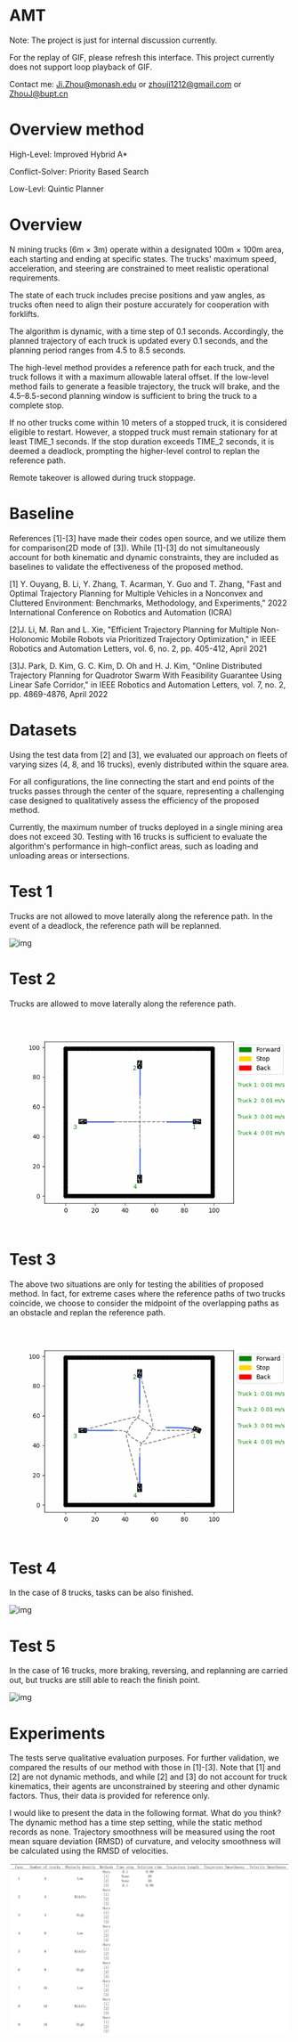 # AMT

Note: The project is just for internal discussion currently.  
  
For the replay of GIF, please refresh this interface. This project currently does not support loop playback of GIF.  
  
Contact me: Ji.Zhou@monash.edu or zhouji1212@gmail.com or ZhouJ@bupt.cn  
  
# Overview method

High-Level: Improved Hybrid A*  
  
Conflict-Solver: Priority Based Search  
  
Low-Levl: Quintic Planner  
  
# Overview

N mining trucks (6m × 3m) operate within a designated 100m × 100m area, each starting and ending at specific states. The trucks' maximum speed, acceleration, and steering are constrained to meet realistic operational requirements.  
  
The state of each truck includes precise positions and yaw angles, as trucks often need to align their posture accurately for cooperation with forklifts.  
  
The algorithm is dynamic, with a time step of 0.1 seconds. Accordingly, the planned trajectory of each truck is updated every 0.1 seconds, and the planning period ranges from 4.5 to 8.5 seconds.  
  
The high-level method provides a reference path for each truck, and the truck follows it with a maximum allowable lateral offset. If the low-level method fails to generate a feasible trajectory, the truck will brake, and the 4.5–8.5-second planning window is sufficient to bring the truck to a complete stop.  
  
If no other trucks come within 10 meters of a stopped truck, it is considered eligible to restart. However, a stopped truck must remain stationary for at least TIME_1 seconds. If the stop duration exceeds TIME_2 seconds, it is deemed a deadlock, prompting the higher-level control to replan the reference path.  
  
Remote takeover is allowed during truck stoppage.
  
# Baseline

References [1]-[3] have made their codes open source, and we utilize them for comparison(2D mode of [3]). While [1]-[3] do not simultaneously account for both kinematic and dynamic constraints, they are included as baselines to validate the effectiveness of the proposed method.  
  
[1] Y. Ouyang, B. Li, Y. Zhang, T. Acarman, Y. Guo and T. Zhang, "Fast and Optimal Trajectory Planning for Multiple Vehicles in a Nonconvex and Cluttered Environment: Benchmarks, Methodology, and Experiments," 2022 International Conference on Robotics and Automation (ICRA)  
  
[2]J. Li, M. Ran and L. Xie, "Efficient Trajectory Planning for Multiple Non-Holonomic Mobile Robots via Prioritized Trajectory Optimization," in IEEE Robotics and Automation Letters, vol. 6, no. 2, pp. 405-412, April 2021  

[3]J. Park, D. Kim, G. C. Kim, D. Oh and H. J. Kim, "Online Distributed Trajectory Planning for Quadrotor Swarm With Feasibility Guarantee Using Linear Safe Corridor," in IEEE Robotics and Automation Letters, vol. 7, no. 2, pp. 4869-4876, April 2022
  
# Datasets

Using the test data from [2] and [3], we evaluated our approach on fleets of varying sizes (4, 8, and 16 trucks), evenly distributed within the square area.  
  
For all configurations, the line connecting the start and end points of the trucks passes through the center of the square, representing a challenging case designed to qualitatively assess the efficiency of the proposed method.  

Currently, the maximum number of trucks deployed in a single mining area does not exceed 30. Testing with 16 trucks is sufficient to evaluate the algorithm's performance in high-conflict areas, such as loading and unloading areas or intersections.
  
  
# Test 1

Trucks are not allowed to move laterally along the reference path. In the event of a deadlock, the reference path will be replanned.  

![img](https://github.com/Ji-Zhou/AMT/blob/main/git/4_1.gif)
  
# Test 2

Trucks are allowed to move laterally along the reference path.  

![img](https://github.com/Ji-Zhou/AMT/blob/main/git/4_2.gif)
  
# Test 3

The above two situations are only for testing the abilities of proposed method. In fact, for extreme cases where the reference paths of two trucks coincide, we choose to consider the midpoint of the overlapping paths as an obstacle and replan the reference path.  

![img](https://github.com/Ji-Zhou/AMT/blob/main/git/4_3.gif)
  
# Test 4

In the case of 8 trucks, tasks can be also finished.  

![img](https://github.com/Ji-Zhou/AMT/blob/main/git/8_1.gif)

# Test 5

In the case of 16 trucks, more braking, reversing, and replanning are carried out, but trucks are still able to reach the finish point.    

![img](https://github.com/Ji-Zhou/AMT/blob/main/git/16_1.gif)

# Experiments

The tests serve qualitative evaluation purposes. For further validation, we compared the results of our method with those in [1]-[3]. Note that [1] and [2] are not dynamic methods, and while [2] and [3] do not account for truck kinematics, their agents are unconstrained by steering and other dynamic factors. Thus, their data is provided for reference only.  
  
I would like to present the data in the following format. What do you think? The dynamic method has a time step setting, while the static method records as none. Trajectory smoothness will be measured using the root mean square deviation (RMSD) of curvature, and velocity smoothness will be calculated using the RMSD of velocities.  
  
![img](https://github.com/Ji-Zhou/AMT/blob/main/git/Figure1.png)
